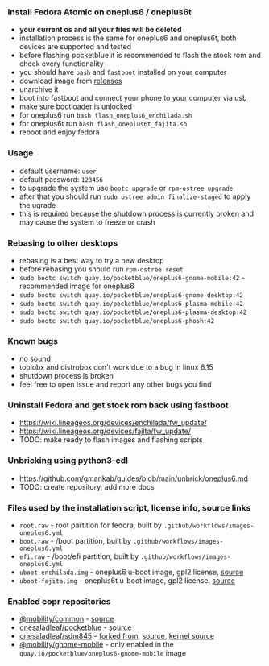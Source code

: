 ### Install Fedora Atomic on oneplus6 / oneplus6t

- **your current os and all your files will be deleted**
- installation process is the same for oneplus6 and oneplus6t, both devices are supported and tested
- before flashing pocketblue it is recommended to flash the stock rom and check every functionality
- you should have `bash` and `fastboot` installed on your computer
- download image from [releases](https://github.com/pocketblue/pocketblue/releases/latest)
- unarchive it
- boot into fastboot and connect your phone to your computer via usb
- make sure bootloader is unlocked
- for oneplus6 run `bash flash_oneplus6_enchilada.sh`
- for oneplus6t run `bash flash_oneplus6t_fajita.sh`
- reboot and enjoy fedora

### Usage

- default username: `user`
- default password: `123456`
- to upgrade the system use `bootc upgrade` or `rpm-ostree upgrade`
- after that you should run `sudo ostree admin finalize-staged` to apply the ugrade
- this is required because the shutdown process is currently broken and may cause the system to freeze or crash

### Rebasing to other desktops

- rebasing is a best way to try a new desktop
- before rebasing you should run `rpm-ostree reset`
- `sudo bootc switch quay.io/pocketblue/oneplus6-gnome-mobile:42` - recommended image for oneplus6
- `sudo bootc switch quay.io/pocketblue/oneplus6-gnome-desktop:42`
- `sudo bootc switch quay.io/pocketblue/oneplus6-plasma-mobile:42`
- `sudo bootc switch quay.io/pocketblue/oneplus6-plasma-desktop:42`
- `sudo bootc switch quay.io/pocketblue/oneplus6-phosh:42`

### Known bugs

- no sound
- toolobx and distrobox don't work due to a bug in linux 6.15
- shutdown process is broken
- feel free to open issue and report any other bugs you find

### Uninstall Fedora and get stock rom back using fastboot

- https://wiki.lineageos.org/devices/enchilada/fw_update/
- https://wiki.lineageos.org/devices/fajita/fw_update/
- TODO: make ready to flash images and flashing scripts

### Unbricking using python3-edl

- https://github.com/gmankab/guides/blob/main/unbrick/oneplus6.md
- TODO: create repository, add more docs

### Files used by the installation script, license info, source links

- `root.raw` - root partition for fedora, built by `.github/workflows/images-oneplus6.yml`
- `boot.raw` - /boot partition, built by `.github/workflows/images-oneplus6.yml`
- `efi.raw` - /boot/efi partition, built by `.github/workflows/images-oneplus6.yml`
- `uboot-enchilada.img` - oneplus6 u-boot image, gpl2 license, [source](https://github.com/fedora-remix-mobility/u-boot)
- `uboot-fajita.img` - oneplus6t u-boot image, gpl2 license, [source](https://github.com/fedora-remix-mobility/u-boot)

### Enabled copr repositories

- [@mobility/common](https://copr.fedorainfracloud.org/coprs/g/mobility/common) - [source](https://github.com/fedora-remix-mobility/packages)
- [onesaladleaf/pocketblue](https://copr.fedorainfracloud.org/coprs/onesaladleaf/pocketblue) - [source](https://github.com/pocketblue/packages)
- [onesaladleaf/sdm845](https://copr.fedorainfracloud.org/coprs/onesaladleaf/sdm845) - [forked from](https://copr.fedorainfracloud.org/coprs/g/mobility/sdm845), [source](https://github.com/fedora-remix-mobility/packages), [kernel source](https://github.com/fedora-remix-mobility/sdm845-kernel)
- [@mobility/gnome-mobile](https://copr.fedorainfracloud.org/coprs/g/mobility/gnome-mobile) - only enabled in the `quay.io/pocketblue/oneplus6-gnome-mobile` image
